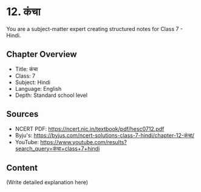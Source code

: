 # 12. कंचा

You are a subject-matter expert creating structured notes for Class 7 - Hindi.

## Chapter Overview
- Title: कंचा
- Class: 7
- Subject: Hindi
- Language: English
- Depth: Standard school level

## Sources
- NCERT PDF: https://ncert.nic.in/textbook/pdf/hesc0712.pdf
- Byju's: https://byjus.com/ncert-solutions-class-7-hindi/chapter-12-कंचा/
- YouTube: https://www.youtube.com/results?search_query=कंचा+class+7+hindi

## Content
(Write detailed explanation here)
